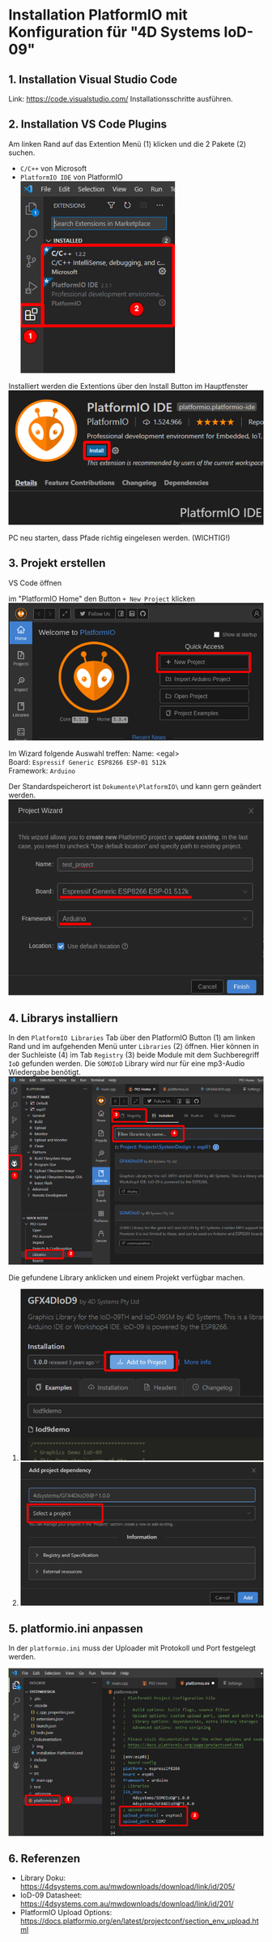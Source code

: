 # Installation PlatformIO mit Konfiguration für "4D Systems IoD-09"

## 1. Installation Visual Studio Code
Link: https://code.visualstudio.com/
Installationsschritte ausführen.

## 2. Installation VS Code Plugins
Am linken Rand auf das Extention Menü (1) klicken und die 2 Pakete (2) suchen. </br>
- `C/C++` von Microsoft </br>
- `PlatformIO IDE` von PlatformIO
![](./img/extentions.png)

Installiert werden die Extentions über den Install Button im Hauptfenster
![](./img/install_button.png)


PC neu starten, dass Pfade richtig eingelesen werden. (WICHTIG!)

## 3. Projekt erstellen
VS Code öffnen

im "PlatformIO Home" den Button `+ New Project` klicken
![](./img/new_project.png)

Im Wizard folgende Auswahl treffen:
Name: \<egal\></br>
Board:  `Espressif Generic ESP8266 ESP-01 512k` </br>
Framework: `Arduino`

Der Standardspeicherort ist `Dokumente\PlatformIO\` und kann gern geändert werden.
![](./img/new_project_wizard.png)

## 4. Librarys installiern
In den `PlatformIO Libraries` Tab über den PlatformIO Button (1) am linken Rand und im aufgehenden Menü unter `Libraries` (2) öffnen.
Hier können in der Suchleiste (4) im Tab `Registry` (3) beide Module mit dem Suchberegriff `IoD` gefunden werden. Die `SOMOIoD` Library wird nur für eine mp3-Audio Wiedergabe benötigt.
![](./img/install_libs.png) 

Die gefundene Library anklicken und einem Projekt verfügbar machen.
1. ![](./img/add_lib.png) </br>
2. ![](./img/add_lib_wizard.png)

## 5. platformio.ini anpassen
In der `platformio.ini` muss der Uploader mit Protokoll und Port festgelegt werden. 

![](./img/platformio_ini.png)

## 6. Referenzen
- Library Doku: https://4dsystems.com.au/mwdownloads/download/link/id/205/ 
- IoD-09 Datasheet: https://4dsystems.com.au/mwdownloads/download/link/id/201/
- PlatformIO Upload Options: https://docs.platformio.org/en/latest/projectconf/section_env_upload.html
